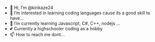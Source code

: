 - 👋 Hi, I’m @kirikaze24
- 👀 I’m interested in learning coding languages cause its a good skill to have...
- 🌱 I’m currently learning Javascript, C#, C++, nodejs ...
- 💕 Currently a highschooler coding as a hobby
- 📫 How to reach me  dont...
<!---
kirikaze24/kirikaze24 is a ✨ special ✨ repository because its `README.md` (this file) appears on your GitHub profile.
You can click the Preview link to take a look at your changes.
--->
